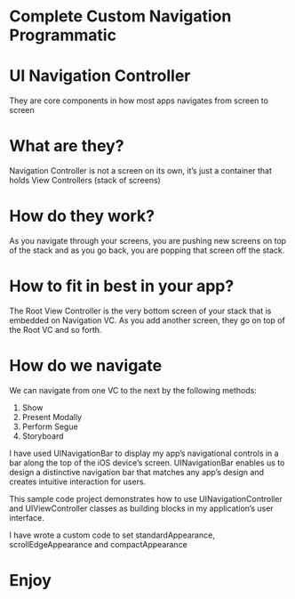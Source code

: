 # Complete Custom Navigation Programmatic
# UI Navigation Controller
They are core components in how most apps navigates from screen to screen

# What are they?
Navigation Controller is not a screen on its own, it’s just a container that holds View Controllers (stack of screens)
 
# How do they work?
As you navigate through your screens, you are pushing new screens on top of the stack and as you go back, you are popping that screen off the stack.

# How to fit in best in your app?
The Root View Controller is the very bottom screen of your stack that is embedded on Navigation VC. As you add another screen, they go on top of the Root VC and so forth.

# How do we navigate
We can navigate from one VC to the next by the following methods:

1. Show
2. Present Modally
3. Perform Segue
4. Storyboard

I have used UINavigationBar to display my app’s navigational controls in a bar along the top of the iOS device’s screen.
UINavigationBar enables us to design a distinctive navigation bar that matches any app’s design and creates intuitive 
interaction for users.

This sample code project demonstrates how to use UINavigationController and UIViewController classes 
as building blocks in my application’s user interface.

I have wrote a custom code to set standardAppearance, scrollEdgeAppearance and compactAppearance 

# Enjoy
